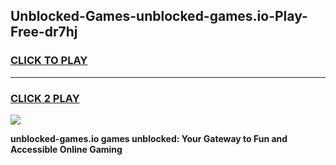 
## Unblocked-Games-unblocked-games.io-Play-Free-dr7hj
<h3>
<a href="https://premium76.site?title=unblocked-games.io&ref=10A">CLICK TO PLAY</a></h3>
<hr>

<h3>
<a href="https://premium76.site?title=unblocked-games.io&ref=10A">CLICK 2 PLAY</a>
  
</h3>

<a href="https://premium76.site?title=unblocked-games.io&ref=10A"><img src="https://clearcache.store/games.png"></a>


**unblocked-games.io games unblocked: Your Gateway to Fun and Accessible Online Gaming**
